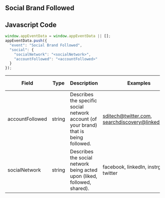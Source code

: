 ## Social Brand Followed

## Javascript Code
```js
window.appEventData = window.appEventData || [];
appEventData.push({
  "event": "Social Brand Followed",
  "social": {
    "socialNetwork": "<socialNetwork>",
    "accountFollowed": "<accountFollowed>"
  }
});
```

|Field|Type|Description|Examples|Pattern|Min Length|Max Length|Minimum|Maximum|Multiple Of|
| --- | --- | --- | --- | --- | --- | --- | --- | --- | --- |
|accountFollowed|string|Describes the specific social network account (of your brand) that is being followed.|sditech@twitter.com, searchdiscovery@linkedIn.com|||||||
|socialNetwork|string|Describes the social network being acted upon (liked, followed, shared). |facebook, linkedIn, instrgram, twitter|||||||